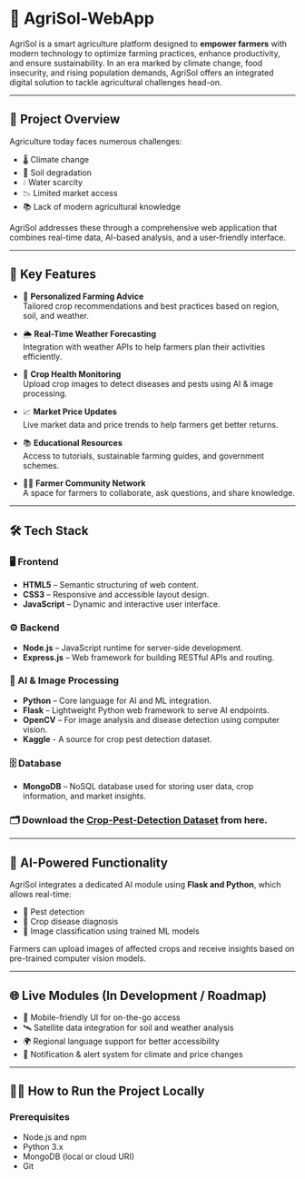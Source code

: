 # 🌾 AgriSol-WebApp

AgriSol is a smart agriculture platform designed to **empower farmers** with modern technology to optimize farming practices, enhance productivity, and ensure sustainability. In an era marked by climate change, food insecurity, and rising population demands, AgriSol offers an integrated digital solution to tackle agricultural challenges head-on.

---

## 🚀 Project Overview

Agriculture today faces numerous challenges:
- 🌡️ Climate change
- 🧱 Soil degradation
- 💧 Water scarcity
- 📉 Limited market access
- 📚 Lack of modern agricultural knowledge

AgriSol addresses these through a comprehensive web application that combines real-time data, AI-based analysis, and a user-friendly interface.

---

## 🌟 Key Features

- 📍 **Personalized Farming Advice**  
  Tailored crop recommendations and best practices based on region, soil, and weather.

- 🌦️ **Real-Time Weather Forecasting**  
  Integration with weather APIs to help farmers plan their activities efficiently.

- 🌾 **Crop Health Monitoring**  
  Upload crop images to detect diseases and pests using AI & image processing.

- 📈 **Market Price Updates**  
  Live market data and price trends to help farmers get better returns.

- 📚 **Educational Resources**  
  Access to tutorials, sustainable farming guides, and government schemes.

- 🧑‍🌾 **Farmer Community Network**  
  A space for farmers to collaborate, ask questions, and share knowledge.

---

## 🛠️ Tech Stack

### 🖥️ Frontend
- **HTML5** – Semantic structuring of web content.
- **CSS3** – Responsive and accessible layout design.
- **JavaScript** – Dynamic and interactive user interface.

### ⚙️ Backend
- **Node.js** – JavaScript runtime for server-side development.
- **Express.js** – Web framework for building RESTful APIs and routing.

### 🧠 AI & Image Processing
- **Python** – Core language for AI and ML integration.
- **Flask** – Lightweight Python web framework to serve AI endpoints.
- **OpenCV** – For image analysis and disease detection using computer vision.
- **Kaggle** - A source for crop pest detection dataset.
  
### 🗄️ Database
- **MongoDB** – NoSQL database used for storing user data, crop information, and market insights.

### 🗂️ Download the [Crop-Pest-Detection Dataset](https://www.kaggle.com/datasets/nirmalsankalana/crop-pest-and-disease-detection) from here.
---

## 🧪 AI-Powered Functionality

AgriSol integrates a dedicated AI module using **Flask and Python**, which allows real-time:
- 🐛 Pest detection
- 🍃 Crop disease diagnosis
- 🧠 Image classification using trained ML models

Farmers can upload images of affected crops and receive insights based on pre-trained computer vision models.

---

## 🌐 Live Modules (In Development / Roadmap)

- 📲 Mobile-friendly UI for on-the-go access
- 🛰️ Satellite data integration for soil and weather analysis
- 🌍 Regional language support for better accessibility
- 📩 Notification & alert system for climate and price changes

---

## 🧑‍💻 How to Run the Project Locally

### Prerequisites
- Node.js and npm
- Python 3.x
- MongoDB (local or cloud URI)
- Git





